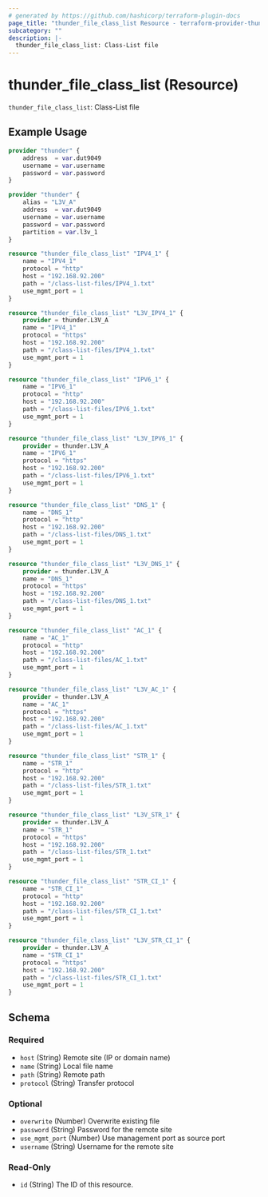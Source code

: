 ```yaml
---
# generated by https://github.com/hashicorp/terraform-plugin-docs
page_title: "thunder_file_class_list Resource - terraform-provider-thunder"
subcategory: ""
description: |-
  thunder_file_class_list: Class-List file
---
```


# thunder_file_class_list (Resource)

`thunder_file_class_list`: Class-List file

## Example Usage

```terraform
provider "thunder" {
    address  = var.dut9049
    username = var.username
    password = var.password
}

provider "thunder" {
    alias = "L3V_A"
    address  = var.dut9049
    username = var.username
    password = var.password
    partition = var.l3v_1
}

resource "thunder_file_class_list" "IPV4_1" {
    name = "IPV4_1"
    protocol = "http"
    host = "192.168.92.200"
    path = "/class-list-files/IPV4_1.txt"
    use_mgmt_port = 1
}

resource "thunder_file_class_list" "L3V_IPV4_1" {
    provider = thunder.L3V_A
    name = "IPV4_1"
    protocol = "https"
    host = "192.168.92.200"
    path = "/class-list-files/IPV4_1.txt"
    use_mgmt_port = 1
}

resource "thunder_file_class_list" "IPV6_1" {
    name = "IPV6_1"
    protocol = "http"
    host = "192.168.92.200"
    path = "/class-list-files/IPV6_1.txt"
    use_mgmt_port = 1
}

resource "thunder_file_class_list" "L3V_IPV6_1" {
    provider = thunder.L3V_A
    name = "IPV6_1"
    protocol = "https"
    host = "192.168.92.200"
    path = "/class-list-files/IPV6_1.txt"
    use_mgmt_port = 1
}

resource "thunder_file_class_list" "DNS_1" {
    name = "DNS_1"
    protocol = "http"
    host = "192.168.92.200"
    path = "/class-list-files/DNS_1.txt"
    use_mgmt_port = 1
}

resource "thunder_file_class_list" "L3V_DNS_1" {
    provider = thunder.L3V_A
    name = "DNS_1"
    protocol = "https"
    host = "192.168.92.200"
    path = "/class-list-files/DNS_1.txt"
    use_mgmt_port = 1
}

resource "thunder_file_class_list" "AC_1" {
    name = "AC_1"
    protocol = "http"
    host = "192.168.92.200"
    path = "/class-list-files/AC_1.txt"
    use_mgmt_port = 1
}

resource "thunder_file_class_list" "L3V_AC_1" {
    provider = thunder.L3V_A
    name = "AC_1"
    protocol = "https"
    host = "192.168.92.200"
    path = "/class-list-files/AC_1.txt"
    use_mgmt_port = 1
}

resource "thunder_file_class_list" "STR_1" {
    name = "STR_1"
    protocol = "http"
    host = "192.168.92.200"
    path = "/class-list-files/STR_1.txt"
    use_mgmt_port = 1
}

resource "thunder_file_class_list" "L3V_STR_1" {
    provider = thunder.L3V_A
    name = "STR_1"
    protocol = "https"
    host = "192.168.92.200"
    path = "/class-list-files/STR_1.txt"
    use_mgmt_port = 1
}

resource "thunder_file_class_list" "STR_CI_1" {
    name = "STR_CI_1"
    protocol = "http"
    host = "192.168.92.200"
    path = "/class-list-files/STR_CI_1.txt"
    use_mgmt_port = 1
}

resource "thunder_file_class_list" "L3V_STR_CI_1" {
    provider = thunder.L3V_A
    name = "STR_CI_1"
    protocol = "https"
    host = "192.168.92.200"
    path = "/class-list-files/STR_CI_1.txt"
    use_mgmt_port = 1
}
```

<!-- schema generated by tfplugindocs -->
## Schema

### Required

- `host` (String) Remote site (IP or domain name)
- `name` (String) Local file name
- `path` (String) Remote path
- `protocol` (String) Transfer protocol

### Optional

- `overwrite` (Number) Overwrite existing file
- `password` (String) Password for the remote site
- `use_mgmt_port` (Number) Use management port as source port
- `username` (String) Username for the remote site

### Read-Only

- `id` (String) The ID of this resource.


